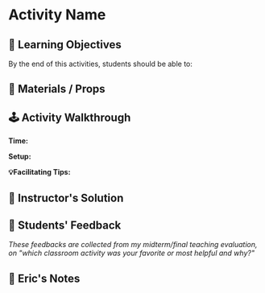 # Activity Name

## 🎯 Learning Objectives
By the end of this activities, students should be able to:

## 🧰 Materials / Props

## 🕹️ Activity Walkthrough

**Time:**

**Setup:**

**💡Facilitating Tips:**


## 📘 Instructor's Solution

## 💬 Students' Feedback
  _These feedbacks are collected from my midterm/final teaching evaluation, on "which classroom activity was your favorite or most helpful and why?"_

## 📝 Eric's Notes

